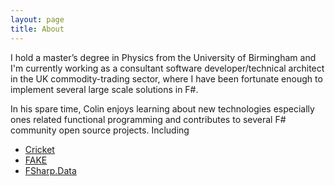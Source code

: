 ```yaml
---
layout: page
title: About
---
```


I hold a master’s degree in Physics from the University of Birmingham
and I'm currently working as a consultant software developer/technical
architect in the UK commodity-trading sector, where I have been
fortunate enough to implement several large scale solutions in F#.

In his spare time, Colin enjoys learning about new technologies
especially ones related functional programming and contributes to
several F# community open source projects. Including

* [Cricket](http://github.com/fsproject/Cricket)
* [FAKE](http://github.com/fsprojects/Fake)
* [FSharp.Data](http://github.com/fsprojects/FSharp.Data)

